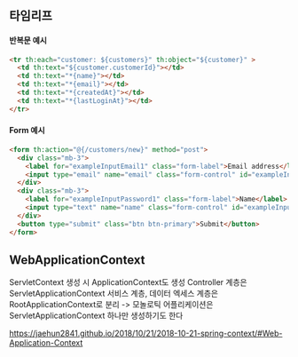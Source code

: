 ## 타임리프
#### 반복문 예시
```html
<tr th:each="customer: ${customers}" th:object="${customer}" >
  <td th:text="${customer.customerId}"></td>
  <td th:text="*{name}"></td>
  <td th:text="*{email}"></td>
  <td th:text="*{createdAt}"></td>
  <td th:text="*{lastLoginAt}"></td>
</tr>
```
#### Form 예시
```html
<form th:action="@{/customers/new}" method="post">
  <div class="mb-3">
    <label for="exampleInputEmail1" class="form-label">Email address</label>
    <input type="email" name="email" class="form-control" id="exampleInputEmail1" aria-describedby="emailHelp">
  </div>
  <div class="mb-3">
    <label for="exampleInputPassword1" class="form-label">Name</label>
    <input type="text" name="name" class="form-control" id="exampleInputPassword1">
  </div>
  <button type="submit" class="btn btn-primary">Submit</button>
</form>
```
## WebApplicationContext
ServletContext 생성 시 ApplicationContext도 생성
Controller 계층은 ServletApplicationContext
서비스 계층, 데이터 엑세스 계층은 RootApplicationContext로 분리
-> 모놀로틱 어플리케이션은 ServletApplicationContext 하나만 생성하기도 한다

https://jaehun2841.github.io/2018/10/21/2018-10-21-spring-context/#Web-Application-Context

